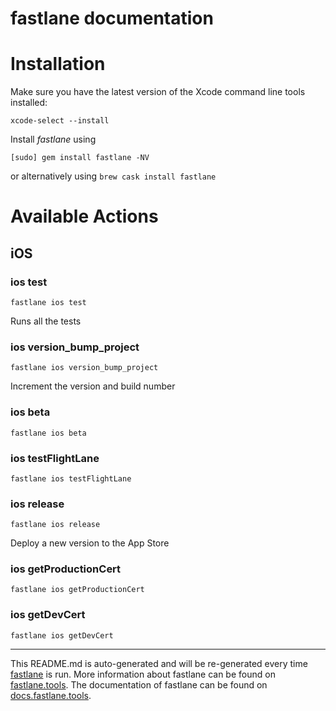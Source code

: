 fastlane documentation
================
# Installation

Make sure you have the latest version of the Xcode command line tools installed:

```
xcode-select --install
```

Install _fastlane_ using
```
[sudo] gem install fastlane -NV
```
or alternatively using `brew cask install fastlane`

# Available Actions
## iOS
### ios test
```
fastlane ios test
```
Runs all the tests
### ios version_bump_project
```
fastlane ios version_bump_project
```
Increment the version and build number
### ios beta
```
fastlane ios beta
```

### ios testFlightLane
```
fastlane ios testFlightLane
```

### ios release
```
fastlane ios release
```
Deploy a new version to the App Store
### ios getProductionCert
```
fastlane ios getProductionCert
```

### ios getDevCert
```
fastlane ios getDevCert
```


----

This README.md is auto-generated and will be re-generated every time [fastlane](https://fastlane.tools) is run.
More information about fastlane can be found on [fastlane.tools](https://fastlane.tools).
The documentation of fastlane can be found on [docs.fastlane.tools](https://docs.fastlane.tools).
